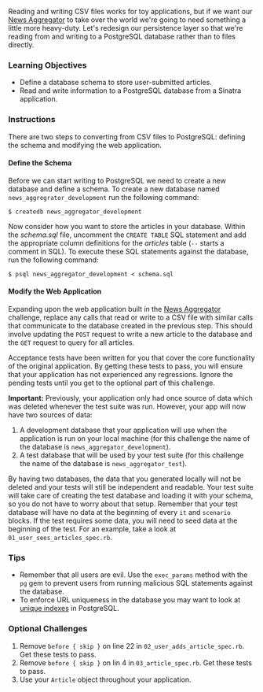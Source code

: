 Reading and writing CSV files works for toy applications, but if we want our [News Aggregator](/lessons/news-aggregator) to take over the world we're going to need something a little more heavy-duty. Let's redesign our persistence layer so that we're reading from and writing to a PostgreSQL database rather than to files directly.

### Learning Objectives

* Define a database schema to store user-submitted articles.
* Read and write information to a PostgreSQL database from a Sinatra application.

### Instructions

There are two steps to converting from CSV files to PostgreSQL: defining the schema and modifying the web application.

#### Define the Schema

Before we can start writing to PostgreSQL we need to create a new database and define a schema. To create a new database named `news_aggregrator_development` run the following command:

```no-highlight
$ createdb news_aggregator_development
```

Now consider how you want to store the articles in your database. Within the *schema.sql* file, uncomment the `CREATE TABLE` SQL statement and add the appropriate column definitions for the *articles* table (`--` starts a comment in SQL). To execute these SQL statements against the database, run the following command:

```no-highlight
$ psql news_aggregator_development < schema.sql
```

#### Modify the Web Application

Expanding upon the web application built in the [News Aggregator](/lessons/news-aggregator) challenge, replace any calls that read or write to a CSV file with similar calls that communicate to the database created in the previous step. This should involve updating the `POST` request to write a new article to the database and the `GET` request to query for all articles.

Acceptance tests have been written for you that cover the core functionality of the original application. By getting these tests to pass, you will ensure that your application has not experienced any regressions. Ignore the pending tests until you get to the optional part of this challenge.

**Important:** Previously, your application only had once source of data which was deleted whenever the test suite was run. However, your app will now have two sources of data:
1. A development database that your application will use when the application is run on your local machine (for this challenge the name of the database is `news_aggregator_development`).
2. A test database that will be used by your test suite (for this challenge the name of the database is `news_aggregator_test`).

By having two databases, the data that you generated locally will not be deleted and your tests will still be independent and readable. Your test suite will take care of creating the test database and loading it with your schema, so you do not have to worry about that setup.  Remember that your test database will have no data at the beginning of every `it` and `scenario` blocks. If the test requires some data, you will need to seed data at the beginning of the test. For an example, take a look at `01_user_sees_articles_spec.rb`.

### Tips

* Remember that all users are evil. Use the `exec_params` method with the `pg` gem to prevent users from running malicious SQL statements against the database.
* To enforce URL uniqueness in the database you may want to look at [unique indexes](http://www.postgresql.org/docs/9.4/static/indexes-unique.html) in PostgreSQL.

### Optional Challenges
1. Remove `before { skip }` on line 22 in `02_user_adds_article_spec.rb`. Get these tests to pass.
2. Remove `before { skip }` on lin 4 in `03_article_spec.rb`. Get these tests to pass.
3. Use your `Article` object throughout your application.
